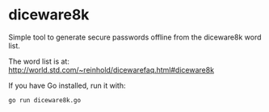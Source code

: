# diceware8k

Simple tool to generate secure passwords offline from the diceware8k word list.

The word list is at: http://world.std.com/~reinhold/dicewarefaq.html#diceware8k

If you have Go installed, run it with:

	go run diceware8k.go

